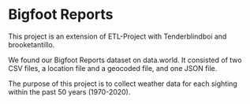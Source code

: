 # Bigfoot Reports
This project is an extension of ETL-Project with Tenderblindboi and brooketantillo.

We found our Bigfoot Reports dataset on data.world. It consisted of two CSV files, a location file and a geocoded file, and one JSON file.

The purpose of this project is to collect weather data for each sighting within the past 50 years (1970-2020).
